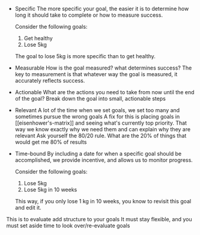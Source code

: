 - Specific
	The more specific your goal, the easier it is to determine how long it should take to complete or how to measure success.
	
	Consider the following goals:
	1. Get healthy
	3. Lose 5kg
	
	The goal to lose 5kg is more specific than to get healthy.

- Measurable
	How is the goal measured? what determines success?
	The key to measurement is that whatever way the goal is measured, it accurately reflects success.

- Actionable
	What are the actions you need to take from now until the end of the goal?
	Break down the goal into small, actionable steps

- Relevant
	A lot of the time when we set goals, we set too many and sometimes pursue the wrong goals
	A fix for this is placing goals in [[eisenhower's-matrix]] and seeing what's currently top priority. That way we know exactly why we need them and can explain why they are relevant
	Ask yourself the 80/20 rule. What are the 20% of things that would get me 80% of results

- Time-bound
	By including a date for when a specific goal should be accomplished, we provide incentive, and allows us to monitor progress.
	
	Consider the following goals:
	1. Lose 5kg
	2. Lose 5kg in 10 weeks
	
	This way, if you only lose 1 kg in 10 weeks, you know to revisit this goal and edit it.


This is to evaluate add structure to your goals
It must stay flexible, and you must set aside time to look over/re-evaluate goals